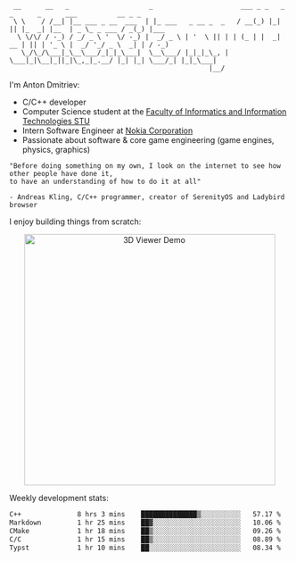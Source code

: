 ```
 __      __   _                    _                      ___ _ _   _  _      _      ___          __ _ _     
 \ \    / /__| |__ ___ _ __  ___  | |_ ___   _ __ _  _   / __(_) |_| || |_  _| |__  | _ \_ _ ___ / _(_) |___ 
  \ \/\/ / -_) / _/ _ \ '  \/ -_) |  _/ _ \ | '  \ || | | (_ | |  _| __ | || | '_ \ |  _/ '_/ _ \  _| | / -_)
   \_/\_/\___|_\__\___/_|_|_\___|  \__\___/ |_|_|_\_, |  \___|_|\__|_||_|\_,_|_.__/ |_| |_| \___/_| |_|_\___|
                                                  |__/                                                       
```

I'm Anton Dmitriev:
* C/C++ developer 
* Computer Science student at the [Faculty of Informatics and Information Technologies STU](https://www.fiit.stuba.sk/en.html?page_id=749)
* Intern Software Engineer at [Nokia Corporation](https://www.nokia.com/)
* Passionate about software & core game engineering (game engines, physics, graphics)

```
"Before doing something on my own, I look on the internet to see how other people have done it,  
to have an understanding of how to do it at all"

- Andreas Kling, C/C++ programmer, creator of SerenityOS and Ladybird browser
```


I enjoy building things from scratch:

<div align="center">
  <a href="https://github.com/admtrv/objcurses">
    <img src="https://raw.githubusercontent.com/admtrv/objcurses/main/resources/images/demo.gif" width="450" alt="3D Viewer Demo">
  </a>
</div>


Weekly development stats:
<!--START_SECTION:waka-->

```txt
C++              8 hrs 3 mins    ██████████████▒░░░░░░░░░░   57.17 %
Markdown         1 hr 25 mins    ██▓░░░░░░░░░░░░░░░░░░░░░░   10.06 %
CMake            1 hr 18 mins    ██▒░░░░░░░░░░░░░░░░░░░░░░   09.26 %
C/C              1 hr 15 mins    ██▒░░░░░░░░░░░░░░░░░░░░░░   08.89 %
Typst            1 hr 10 mins    ██░░░░░░░░░░░░░░░░░░░░░░░   08.34 %
```

<!--END_SECTION:waka-->
